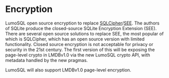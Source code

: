 <!-- SPDX-License-Identifier: CC-BY-SA-4.0 -->
<!-- SPDX-FileCopyrightText: 2022 The LumoSQL Authors -->
<!-- SPDX-ArtifactOfProjectName: LumoSQL -->
<!-- SPDX-FileType: Documentation -->
<!-- SPDX-FileComment: Original by Dan Shearer, 2022 -->

<!-- toc -->

# Encryption

LumoSQL open source encryption to replace [SQLCipher](https://www.zetetic.net/sqlcipher/)/[SEE](https://www.hwaci.com/sw/sqlite/see.html). The authors of SQLite produce the closed-source SQLite Encryption Extension (SEE). There are several open source solutions to replace SEE, the most popular of which is SQLCipher, which has an open source version with limited functionality. Closed source encryption is not acceptable for privacy or security in the 21st century. The first version of this will be exposing the page-level crypto in LMDBv1.0 via the new LumoSQL crypto API, with metadata handled by the new pragmas.

LumoSQL will also support LMDBv1.0 page-level encryption.
